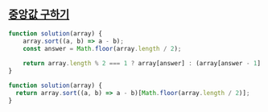 ## <a href='https://school.programmers.co.kr/learn/courses/30/lessons/120811'>중앙값 구하기</a>

```js
function solution(array) {
    array.sort((a, b) => a - b);
    const answer = Math.floor(array.length / 2);
    
    return array.length % 2 === 1 ? array[answer] : (array[answer - 1] + array[answer]) / 2;
}
```

```js
function solution(array) {
  return array.sort((a, b) => a - b)[Math.floor(array.length / 2)];
}
```
